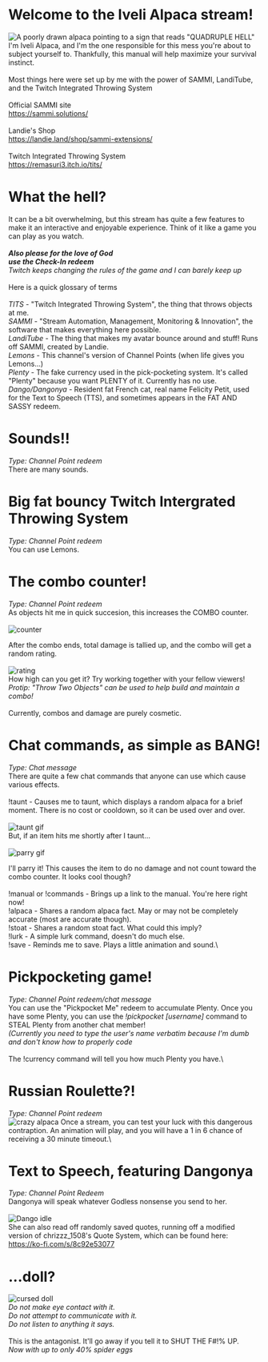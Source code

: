 # Welcome to the Iveli Alpaca stream!
![A poorly drawn alpaca pointing to a sign that reads "QUADRUPLE HELL"](media/quadrupleHell.jpg)
I'm Iveli Alpaca, and I'm the one responsible for this mess you're about to subject yourself to.  Thankfully, this manual will help maximize your survival instinct.\
\
Most things here were set up by me with the power of SAMMI, LandiTube, and the Twitch Integrated Throwing System\
\
Official SAMMI site\
https://sammi.solutions/
\
\
Landie's Shop\
https://landie.land/shop/sammi-extensions/
\
\
Twitch Integrated Throwing System\
https://remasuri3.itch.io/tits/

# What the hell?
It can be a bit overwhelming, but this stream has quite a few features to make it an interactive and enjoyable experience.  Think of it like a game you can play as you watch.\
\
***Also please for the love of God***\
***use the Check-In redeem***\
*Twitch keeps changing the rules of the game and I can barely keep up*\
\
Here is a quick glossary of terms\
\
*TITS* - "Twitch Integrated Throwing System", the thing that throws objects at me.\
*SAMMI* - "Stream Automation, Management, Monitoring & Innovation", the software that makes everything here possible.\
*LandiTube* - The thing that makes my avatar bounce around and stuff!  Runs off SAMMI, created by Landie.\
*Lemons* - This channel's version of Channel Points (when life gives you Lemons...)\
*Plenty* - The fake currency used in the pick-pocketing system.  It's called "Plenty" because you want PLENTY of it.  Currently has no use.\
*Dango/Dangonya* - Resident fat French cat, real name Felicity Petit, used for the Text to Speech (TTS), and sometimes appears in the FAT AND SASSY redeem.

# Sounds!!
*Type: Channel Point redeem*\
There are many sounds.

# Big fat bouncy Twitch Intergrated Throwing System
*Type: Channel Point redeem*\
You can use Lemons.

# The combo counter!
*Type: Channel Point redeem*\
As objects hit me in quick succesion, this increases the COMBO counter.\
\
![counter](media/comboCounter.jpg)

After the combo ends, total damage is tallied up, and the combo will get a random rating.\
\
![rating](media/comboRating.jpg)
\
How high can you get it?  Try working together with your fellow viewers!\
*Protip: "Throw Two Objects" can be used to help build and maintain a combo!*\
\
Currently, combos and damage are purely cosmetic.

# Chat commands, as simple as BANG!
*Type: Chat message*\
There are quite a few chat commands that anyone can use which cause various effects.\
\
!taunt - Causes me to taunt, which displays a random alpaca for a brief moment.  There is no cost or cooldown, so it can be used over and over.\
\
![taunt gif](media/taunt.gif)
\
But, if an item hits me shortly after I taunt...\
\
![parry gif](media/parry.gif)

I'll parry it!  This causes the item to do no damage and not count toward the combo counter.  It looks cool though?\
\
!manual or !commands - Brings up a link to the manual.  You're here right now!\
!alpaca - Shares a random alpaca fact.  May or may not be completely accurate (most are accurate though).\
!stoat - Shares a random stoat fact.  What could this imply?\
!lurk - A simple lurk command, doesn't do much else.\
!save - Reminds me to save.  Plays a little animation and sound.\

# Pickpocketing game!
*Type: Channel Point redeem/chat message*\
You can use the "Pickpocket Me" redeem to accumulate Plenty.  Once you have some Plenty, you can use the *!pickpocket [username]* command to STEAL Plenty from another chat member!\
*(Currently you need to type the user's name verbatim because I'm dumb and don't know how to properly code*\
\
The !currency command will tell you how much Plenty you have.\

# Russian Roulette?!
*Type: Channel Point redeem*\
![crazy alpaca](media/KILL1.png)
Once a stream, you can test your luck with this dangerous contraption.  An animation will play, and you will have a 1 in 6 chance of receiving a 30 minute timeout.\

# Text to Speech, featuring Dangonya
*Type: Channel Point Redeem*\
Dangonya will speak whatever Godless nonsense you send to her.\
\
![Dango idle](media/dangoTalkIdle.gif)
\
She can also read off randomly saved quotes, running off a modified version of chrizzz_1508's Quote System, which can be found here: https://ko-fi.com/s/8c92e53077

# ...doll?

![cursed doll](media/iveliDoll.jpg)
\
*Do not make eye contact with it.*\
*Do not attempt to communicate with it.*\
*Do not listen to anything it says.*\
\
This is the antagonist.  It'll go away if you tell it to SHUT THE F#!% UP.\
*Now with up to only 40% spider eggs*